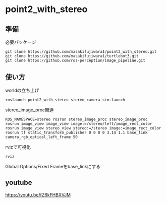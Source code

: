 # point2_with_stereo
## 準備
必要パッケージ
~~~
git clone https://github.com/masakifujiwara1/point2_with_stereo.git
git clone https://github.com/masakifujiwara1/turtlebot3.git
git clone https://github.com/ros-perception/image_pipeline.git
~~~
## 使い方
worldの立ち上げ
~~~
roslaunch point2_with_stereo stereo_camera_sim.launch
~~~
stereo_image_proc関連
~~~
ROS_NAMESPACE=stereo rosrun stereo_image_proc stereo_image_proc
rosrun image_view image_view image:=/stereo/left/image_rect_color
rosrun image_view stereo_view stereo:=/stereo image:=image_rect_color
rosrun tf static_transform_publisher 0 0 0 0 3.14 1.1 base_link camera_rgb_optical_left_frame 50
~~~
rvizで可視化
~~~
rviz
~~~
Global Options/Fixed Frameをbase_linkにする

## youtube
https://youtu.be/fZ6kFHBXVJM